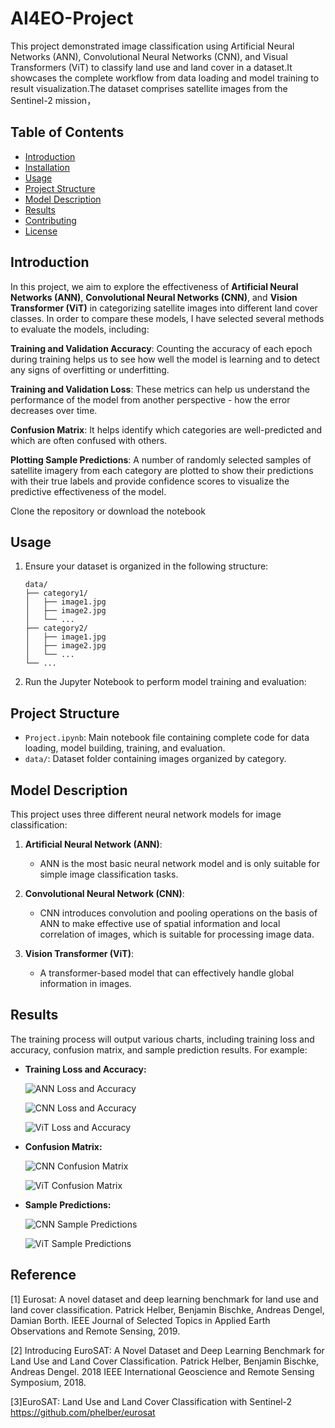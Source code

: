 # AI4EO-Project

This project demonstrated image classification using Artificial Neural Networks (ANN), Convolutional Neural Networks (CNN), and Visual Transformers (ViT) to classify land use and land cover in a dataset.It showcases the complete workflow from data loading and model training to result visualization.The dataset comprises satellite images from the Sentinel-2 mission，

## Table of Contents
- [Introduction](#introduction)
- [Installation](#installation)
- [Usage](#usage)
- [Project Structure](#project-structure)
- [Model Description](#model-description)
- [Results](#results)
- [Contributing](#contributing)
- [License](#license)

## Introduction

In this project, we aim to explore the effectiveness of **Artificial Neural Networks (ANN)**, **Convolutional Neural Networks (CNN)**, and **Vision Transformer (ViT)** in categorizing satellite images into different land cover classes. In order to compare these models, I have selected several methods to evaluate the models, including:

**Training and Validation Accuracy**: Counting the accuracy of each epoch during training helps us to see how well the model is learning and to detect any signs of overfitting or underfitting.

**Training and Validation Loss**: These metrics can help us understand the performance of the model from another perspective - how the error decreases over time.

**Confusion Matrix**: It helps identify which categories are well-predicted and which are often confused with others.

**Plotting Sample Predictions**: A number of randomly selected samples of satellite imagery from each category are plotted to show their predictions with their true labels and provide confidence scores to visualize the predictive effectiveness of the model.


Clone the repository or download the notebook


## Usage

1. Ensure your dataset is organized in the following structure:
    ```
    data/
    ├── category1/
    │   ├── image1.jpg
    │   ├── image2.jpg
    │   └── ...
    ├── category2/
    │   ├── image1.jpg
    │   ├── image2.jpg
    │   └── ...
    └── ...
    ```

2. Run the Jupyter Notebook to perform model training and evaluation:


## Project Structure

- `Project.ipynb`: Main notebook file containing complete code for data loading, model building, training, and evaluation.
- `data/`: Dataset folder containing images organized by category.

## Model Description

This project uses three different neural network models for image classification:

1. **Artificial Neural Network (ANN)**:
    - ANN is the most basic neural network model and is only suitable for simple image classification tasks.

2. **Convolutional Neural Network (CNN)**:
    - CNN introduces convolution and pooling operations on the basis of ANN to make effective use of spatial information and local correlation of images, which is suitable for processing image data.

3. **Vision Transformer (ViT)**:
    - A transformer-based model that can effectively handle global information in images.

## Results

The training process will output various charts, including training loss and accuracy, confusion matrix, and sample prediction results. For example:

- **Training Loss and Accuracy:**

  ![ANN Loss and Accuracy](ANN_Loss_and_Accuracy.png)

  ![CNN Loss and Accuracy](CNN_Loss_and_Accuracy.png)

  ![ViT Loss and Accuracy](ViT_Loss_and_Accuracy.png)
- **Confusion Matrix:**

  ![CNN Confusion Matrix](CNN_Confusion_Matrix.png)

  ![ViT Confusion Matrix](ViT_Confusion_Matrix.png)

- **Sample Predictions:**

  ![CNN Sample Predictions](CNN_Sample_Predictions.png)

  ![ViT Sample Predictions](ViT_Sample_Predictions.png)

## Reference

[1] Eurosat: A novel dataset and deep learning benchmark for land use and land cover classification. Patrick Helber, Benjamin Bischke, Andreas Dengel, Damian Borth. IEEE Journal of Selected Topics in Applied Earth Observations and Remote Sensing, 2019.

[2] Introducing EuroSAT: A Novel Dataset and Deep Learning Benchmark for Land Use and Land Cover Classification. Patrick Helber, Benjamin Bischke, Andreas Dengel. 2018 IEEE International Geoscience and Remote Sensing Symposium, 2018.

[3]EuroSAT: Land Use and Land Cover Classification with Sentinel-2 https://github.com/phelber/eurosat

